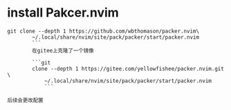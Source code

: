 # install Pakcer.nvim
```git
git clone --depth 1 https://github.com/wbthomason/packer.nvim\
        ~/.local/share/nvim/site/pack/packer/start/packer.nvim
        ```
        在gitee上克隆了一个镜像

        ```git 
        clone --depth 1 https://gitee.com/yellowfishee/packer.nvim.git \
            ~/.local/share/nvim/site/pack/packer/start/packer.nvim
            ```

后续会更改配置

